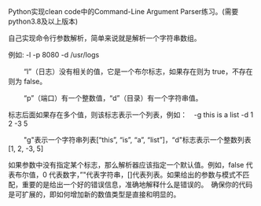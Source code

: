 <p>Python实现clean code中的Command-Line Argument Parser练习。(需要python3.8及以上版本)<p>
<p>自己实现命令行参数解析，简单来说就是解析一个字符串数组。<p>
<p>例如:  -l -p 8080 -d /usr/logs　</p>
<p>&nbsp&nbsp&nbsp&nbsp&nbsp&nbsp&nbsp&nbsp“l”（日志）没有相关的值，它是一个布尔标志，如果存在则为 true，不存在则为 false。</p>
<p>&nbsp&nbsp&nbsp&nbsp&nbsp&nbsp&nbsp&nbsp“p”（端口）有一个整数值，“d”（目录）有一个字符串值。</p>
<p>标志后面如果存在多个值，则该标志表示一个列表，例如：　-g this is a list -d 1 2 -3 5</p>
<p>&nbsp&nbsp&nbsp&nbsp&nbsp&nbsp&nbsp&nbsp"g"表示一个字符串列表[“this”, “is”, “a”, “list”]，“d"标志表示一个整数列表[1, 2, -3, 5]</p>
<p>如果参数中没有指定某个标志，那么解析器应该指定一个默认值。例如，false 代表布尔值，0 代表数字，”"代表字符串，[]代表列表。如果给出的参数与模式不匹配，重要的是给出一个好的错误信息，准确地解释什么是错误的。　确保你的代码是可扩展的，即如何增加新的数值类型是直接和明显的。</p>
   
    
